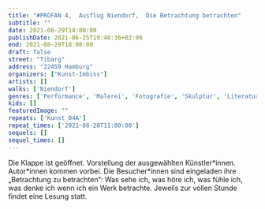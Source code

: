 ```yaml
---
title: "#PROFAN 4,  Ausflug Niendorf,  Die Betrachtung betrachten"
subtitle: ""
date: 2021-08-29T14:00:00
publishDate: 2021-06-25T19:40:36+02:00
end: 2021-08-29T18:00:00
draft: false
street: "Tibarg"
address: "22459 Hamburg"
organizers: ["Kunst-Imbiss"]
artists: []
walks: ['Niendorf']
genres: ['Performance', 'Malerei', 'Fotografie', 'Skulptur', 'Literatur']
kids: []
featuredImage: ""
repeats: ['Kunst_04A']
repeat_times: ['2021-08-28T11:00:00']
sequels: []
sequel_times: []
---
```


Die Klappe ist geöffnet. Vorstellung der ausgewählten Künstler\*innen. Autor\*innen kommen vorbei. Die Besucher\*innen sind eingeladen ihre „Betrachtung zu betrachten“: Was sehe ich, was höre ich, was fühle ich, was denke ich wenn ich ein Werk betrachte. Jeweils zur vollen Stunde findet eine Lesung statt.